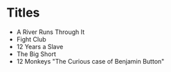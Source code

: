 # Titles

- A River Runs Through It
- Fight Club
- 12 Years a Slave
- The Big Short
- 12 Monkeys
"The Curious case of Benjamin Button"
